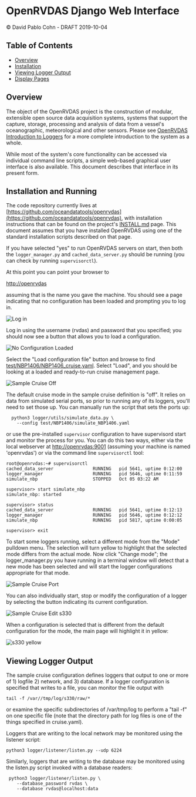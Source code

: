 # OpenRVDAS Django Web Interface
© David Pablo Cohn - DRAFT 2019-10-04

## Table of Contents

* [Overview](#overview)
* [Installation](#installation-and-running)
* [Viewing Logger Output](#viewing-logger-output)
* [Display Pages](#display-pages)

## Overview

The object of the OpenRVDAS project is the construction of modular, extensible open source data acquisition systems, systems that support the capture, storage, processing and analysis of  data from a vessel's oceanographic, meteorological and other sensors. Please see  [OpenRVDAS Introduction to Loggers](intro_to_loggers.md) for a more complete introduction to the system as a whole.

While most of the system's core functionality can be accessed via individual command line scripts, a simple web-based graphical user interface is also available. This document describes that interface in its present form.

## Installation and Running

The code repository currently lives at [https://github.com/oceandatatools/openrvdas](https://github.com/oceandatatools/openrvdas), with installation instructions that can be found on the project's [INSTALL.md](../INSTALL.md) page. This document assumes that you have installed OpenRVDAS using one of the standard installation scripts described on that page.

If you have selected "yes" to run OpenRVDAS servers on start, then both the  ``logger_manager.py`` and ``cached_data_server.py`` should be running (you can check by running ``supervisorctl``).

At this point you can point your browser to

   [http://openrvdas](http://openrvdas)

assuming that is the name you gave the machine. You should see a page
indicating that no configuration has been loaded and prompting you to
log in.

![Log in](../assets/images/log_in.png)

Log in using the username (rvdas) and password that you specified; you
should now see a button that allows you to load a configuration.

![No Configuration Loaded](../assets/images/no_configuration_loaded.png)

Select the "Load configuration file" button and browse to find
[test/NBP1406/NBP1406_cruise.yaml](../test/NBP1406/NBP1406_cruise.yaml). Select
"Load", and you should be looking at a loaded and ready-to-run cruise
management page.

![Sample Cruise Off](../assets/images/sample_cruise_off.png)

The default cruise mode in the sample cruise definition is "off". It
relies on data from simulated serial ports, so prior to running any of
its loggers, you'll need to set those up. You can manually run the
script that sets the ports up:

```
  python3 logger/utils/simulate_data.py \
    --config test/NBP1406/simulate_NBP1406.yaml
```

or use the pre-installed ``supervisor`` configuration to have
supervisord start and monitor the process for you. You can do this two
ways, either via the local webserver at
[http://openrvdas:9001](http://openrvdas:9001) (assuming your machine
is named 'openrvdas') or via the command line ``supervisorctl`` tool:

```
root@openrvdas:~# supervisorctl
cached_data_server               RUNNING   pid 5641, uptime 0:12:00
logger_manager                   RUNNING   pid 5646, uptime 0:11:59
simulate_nbp                     STOPPED   Oct 05 03:22 AM

supervisor> start simulate_nbp
simulate_nbp: started

supervisor> status
cached_data_server               RUNNING   pid 5641, uptime 0:12:13
logger_manager                   RUNNING   pid 5646, uptime 0:12:12
simulate_nbp                     RUNNING   pid 5817, uptime 0:00:05

supervisor> exit
```

To start some loggers running, select a different mode from the "Mode"
pulldown menu. The selection will turn yellow to highlight that the
selected mode differs from the actual mode. Now click "Change mode";
the logger\_manager.py you have running in a terminal window will
detect that a new mode has been selected and will start the logger
configurations appropriate for that mode.

![Sample Cruise Port](../assets/images/sample_cruise_port.png)

You can also individually start, stop or modify the configuration of a logger by selecting the button indicating its current configuration.

![Sample Cruise Edit s330](../assets/images/sample_cruise_edit_s330.png)

When a configuration is selected that is different from the default configuration for the mode, the main page will highlight it in yellow:

![s330 yellow](../assets/images/s330_yellow.png)


## Viewing Logger Output

The sample cruise configuration defines loggers that output to one or
more of 1) logfile 2) network, and 3) database.  If a logger
configuration is specified that writes to a file, you can monitor the
file output with

```
tail -f /var//tmp/log/s330/raw/*
```

or examine the specific subdirectories of /var/tmp/log to perform a
"tail -f" on one specific file (note that the directory path for log
files is one of the things specified in cruise.yaml).

Loggers that are writing to the local network may be monitored using the listener script:

```
python3 logger/listener/listen.py --udp 6224
```

Similarly, loggers that are writing to the database may be monitored using the listen.py script invoked with a database readers:

```
 python3 logger/listener/listen.py \
    --database_password rvdas \
    --database rvdas@localhost:data
```
